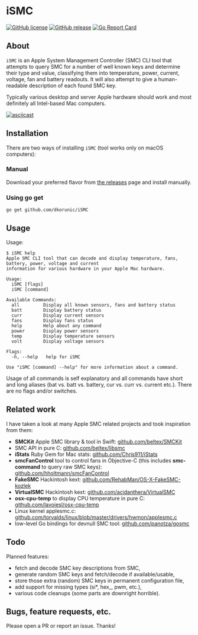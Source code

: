 iSMC
===

[![GitHub license](https://img.shields.io/github/license/dkorunic/iSMC.svg)](https://github.com/dkorunic/iSMC/blob/master/LICENSE)
[![GitHub release](https://img.shields.io/github/release/dkorunic/iSMC.svg)](https://github.com/dkorunic/iSMC/releases/latest)
[![Go Report Card](https://goreportcard.com/badge/github.com/dkorunic/iSMC)](https://goreportcard.com/report/github.com/dkorunic/iSMC)

## About

`iSMC` is an Apple System Management Controller (SMC) CLI tool that attempts to query SMC for a number of well known keys and determine their type and value, classifying them into temperature, power, current, voltage, fan and battery readouts. It will also attempt to give a human-readable description of each found SMC key.

Typically various desktop and server Apple hardware should work and most definitely all Intel-based Mac computers.

[![asciicast](https://asciinema.org/a/iQPD6haQvqswJcCOaPAxhrGNr.svg)](https://asciinema.org/a/iQPD6haQvqswJcCOaPAxhrGNr)

## Installation

There are two ways of installing `iSMC` (tool works only on macOS computers):

### Manual

Download your preferred flavor from [the releases](https://github.com/dkorunic/iSMC/releases/latest) page and install manually.

### Using go get

```shell
go get github.com/dkorunic/iSMC
```

## Usage

Usage:

```shell
$ iSMC help
Apple SMC CLI tool that can decode and display temperature, fans, battery, power, voltage and current
information for various hardware in your Apple Mac hardware.

Usage:
  iSMC [flags]
  iSMC [command]

Available Commands:
  all         Display all known sensors, fans and battery status
  batt        Display battery status
  curr        Display current sensors
  fans        Display fans status
  help        Help about any command
  power       Display power sensors
  temp        Display temperature sensors
  volt        Display voltage sensors

Flags:
  -h, --help   help for iSMC

Use "iSMC [command] --help" for more information about a command.
```

Usage of all commands is self explanatory and all commands have short and long aliases (bat vs. batt vs. battery, cur vs. curr vs. current etc.). There are no flags and/or switches.

## Related work

I have taken a look at many Apple SMC related projects and took inspiration from them:

* **SMCKit** Apple SMC library & tool in Swift: [github.com/beltex/SMCKit](/github.com/beltex/SMCKit)
* SMC API in pure C: [github.com/beltex/libsmc](https://github.com/beltex/libsmc)
* **iStats** Ruby Gem for Mac stats: [github.com/Chris911/iStats](https://github.com/Chris911/iStats)
* **smcFanControl** tool to control fans in Objective-C (this includes **smc-command** to query raw SMC keys): [github.com/hholtmann/smcFanControl](https://github.com/hholtmann/smcFanControl)
* **FakeSMC** Hackintosh kext: [github.com/RehabMan/OS-X-FakeSMC-kozlek](https://github.com/RehabMan/OS-X-FakeSMC-kozlek)
* **VirtualSMC** Hackintosh kext: [github.com/acidanthera/VirtualSMC](https://github.com/acidanthera/VirtualSMC)
* **osx-cpu-temp** to display CPU temperature in pure C: [github.com/lavoiesl/osx-cpu-temp](https://github.com/lavoiesl/osx-cpu-temp)
* Linux kernel applesmc.c: [github.com/torvalds/linux/blob/master/drivers/hwmon/applesmc.c](https://github.com/torvalds/linux/blob/master/drivers/hwmon/applesmc.c)
* low-level Go bindings for devnull SMC tool: [github.com/panotza/gosmc](https://github.com/panotza/gosmc)

## Todo

Planned features:

* fetch and decode SMC key descriptions from SMC,
* generate random SMC keys and fetch/decode if available/usable,
* store those extra (random) SMC keys in permanent configuration file,
* add support for missing types (si*, hex_, pwm, etc.),
* various code cleanups (some parts are downright horrible).

## Bugs, feature requests, etc.

Please open a PR or report an issue. Thanks!